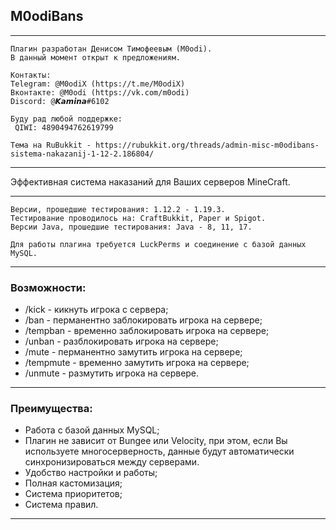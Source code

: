 M0odiBans
---
---
```
Плагин разработан Денисом Тимофеевым (M0odi).
В данный момент открыт к предложениям.

Контакты:
Telegram: @M0odiX (https://t.me/M0odiX)
Вконтакте: @M0odi (https://vk.com/m0odi)    
Discord: @𝙆𝙖𝙢𝙞𝙣𝙖#6102

Буду рад любой поддержке:
 QIWI: 4890494762619799

Тема на RuBukkit - https://rubukkit.org/threads/admin-misc-m0odibans-sistema-nakazanij-1-12-2.186804/

```
---
Эффективная система наказаний для Ваших серверов MineCraft.

---
```
Версии, прошедшие тестирования: 1.12.2 - 1.19.3.
Тестирование проводилось на: CraftBukkit, Paper и Spigot.
Версии Java, прошедшие тестирования: Java - 8, 11, 17.

Для работы плагина требуется LuckPerms и соединение с базой данных MySQL.
```
---
### Возможности:
* /kick - кикнуть игрока с сервера;
* /ban - перманентно заблокировать игрока на сервере;
* /tempban - временно заблокировать игрока на сервере;
* /unban - разблокировать игрока на сервере;
* /mute - перманентно замутить игрока на сервере;
* /tempmute - временно замутить игрока на сервере;
* /unmute - размутить игрока на сервере.
---
### Преимущества:
* Работа с базой данных MySQL;
* Плагин не зависит от Bungee или Velocity, при этом, если Вы используете многосерверность, данные будут автоматически синхронизироваться между серверами.
* Удобство настройки и работы;
* Полная кастомизация;
* Система приоритетов;
* Система правил.
---